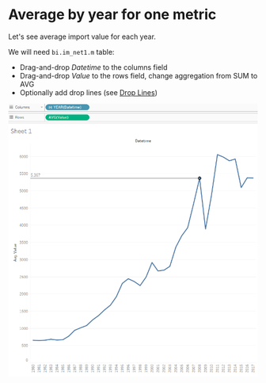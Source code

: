 # Average by year for one metric

Let's see average import value for each year.

We will need `bi.im_net1.m` table:

- Drag-and-drop _Datetime_ to the columns field
- Drag-and-drop _Value_ to the rows field, change aggregation from SUM to AVG
- Optionally add drop lines (see [Drop Lines](comparision_of_two_metrics_at_one_bar_graph.md/#drop-lines))

![](images/average_by_year.png)
